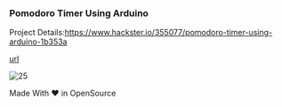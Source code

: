 ### Pomodoro Timer Using Arduino
Project Details:https://www.hackster.io/355077/pomodoro-timer-using-arduino-1b353a

[url](https://twitter.com/arduino/status/1285994534829207553)

![25](https://user-images.githubusercontent.com/26376366/94462563-59bcab80-01d9-11eb-8f3f-beb06aa1ae49.png)




Made With ❤ in OpenSource
